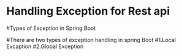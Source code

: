 # Handling Exception for Rest api

#Types of Exception in Spring Boot

#There are two types of exception handling in spring Boot
#1.Local Excaption 
#2.Global Exception
